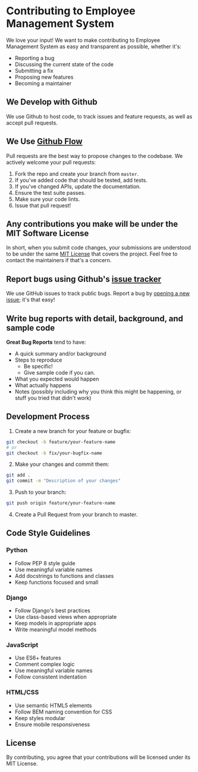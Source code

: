 # Contributing to Employee Management System

We love your input! We want to make contributing to Employee Management System as easy and transparent as possible, whether it's:

- Reporting a bug
- Discussing the current state of the code
- Submitting a fix
- Proposing new features
- Becoming a maintainer

## We Develop with Github
We use Github to host code, to track issues and feature requests, as well as accept pull requests.

## We Use [Github Flow](https://guides.github.com/introduction/flow/index.html)
Pull requests are the best way to propose changes to the codebase. We actively welcome your pull requests:

1. Fork the repo and create your branch from `master`.
2. If you've added code that should be tested, add tests.
3. If you've changed APIs, update the documentation.
4. Ensure the test suite passes.
5. Make sure your code lints.
6. Issue that pull request!

## Any contributions you make will be under the MIT Software License
In short, when you submit code changes, your submissions are understood to be under the same [MIT License](http://choosealicense.com/licenses/mit/) that covers the project. Feel free to contact the maintainers if that's a concern.

## Report bugs using Github's [issue tracker](https://github.com/ronnietoribio/Employee-Management-System/issues)
We use GitHub issues to track public bugs. Report a bug by [opening a new issue](https://github.com/ronnietoribio/Employee-Management-System/issues/new); it's that easy!

## Write bug reports with detail, background, and sample code

**Great Bug Reports** tend to have:

- A quick summary and/or background
- Steps to reproduce
  - Be specific!
  - Give sample code if you can.
- What you expected would happen
- What actually happens
- Notes (possibly including why you think this might be happening, or stuff you tried that didn't work)

## Development Process

1. Create a new branch for your feature or bugfix:
```bash
git checkout -b feature/your-feature-name
# or
git checkout -b fix/your-bugfix-name
```

2. Make your changes and commit them:
```bash
git add .
git commit -m "Description of your changes"
```

3. Push to your branch:
```bash
git push origin feature/your-feature-name
```

4. Create a Pull Request from your branch to master.

## Code Style Guidelines

### Python
- Follow PEP 8 style guide
- Use meaningful variable names
- Add docstrings to functions and classes
- Keep functions focused and small

### Django
- Follow Django's best practices
- Use class-based views when appropriate
- Keep models in appropriate apps
- Write meaningful model methods

### JavaScript
- Use ES6+ features
- Comment complex logic
- Use meaningful variable names
- Follow consistent indentation

### HTML/CSS
- Use semantic HTML5 elements
- Follow BEM naming convention for CSS
- Keep styles modular
- Ensure mobile responsiveness

## License
By contributing, you agree that your contributions will be licensed under its MIT License. 